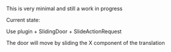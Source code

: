 This is very minimal and still a work in progress

Current state:

Use plugin + SlidingDoor + SlideActionRequest

The door will move by sliding the X component of the translation

